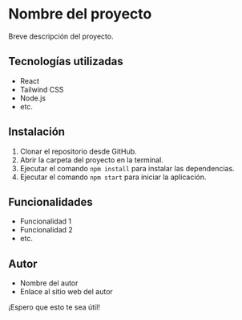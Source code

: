 # Nombre del proyecto

Breve descripción del proyecto.

## Tecnologías utilizadas

- React
- Tailwind CSS
- Node.js
- etc.

## Instalación

1. Clonar el repositorio desde GitHub.
2. Abrir la carpeta del proyecto en la terminal.
3. Ejecutar el comando `npm install` para instalar las dependencias.
4. Ejecutar el comando `npm start` para iniciar la aplicación.

## Funcionalidades

- Funcionalidad 1
- Funcionalidad 2
- etc.

## Autor

- Nombre del autor
- Enlace al sitio web del autor

¡Espero que esto te sea útil!
